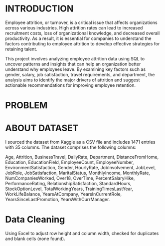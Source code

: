 # INTRODUCTION
Employee attrition, or turnover, is a critical issue that affects organizations across various industries. High attrition rates can lead to increased recruitment costs, loss of organizational knowledge, and decreased overall productivity. As a result, it is essential for companies to understand the factors contributing to employee attrition to develop effective strategies for retaining talent.

This project involves analyzing employee attrition data using SQL to uncover patterns and insights that can help an organization better understand why employees leave. By examining key factors such as gender, salary, job satisfaction, travel requirements, and department, the analysis aims to identify the major drivers of attrition and suggest actionable recommendations for improving employee retention.
# PROBLEM
# ABOUT DATASET
I sourced the dataset from Kaggle as a CSV file and includes 1471 entries with 35 columns. The dataset comprises the following columns:

Age, Attrition, BusinessTravel, DailyRate, Department, DistanceFromHome, Education, EducationField, EmployeeCount, EmployeeNumber, EnvironmentSatisfaction, Gender, HourlyRate, JobInvolvement, JobLevel, JobRole, JobSatisfaction, MaritalStatus, MonthlyIncome, MonthlyRate, NumCompaniesWorked, Over18, OverTime, PercentSalaryHike, PerformanceRating, RelationshipSatisfaction, StandardHours, StockOptionLevel, TotalWorkingYears, TrainingTimesLastYear, WorkLifeBalance, YearsAtCompany, YearsInCurrentRole, YearsSinceLastPromotion, YearsWithCurrManager.
# Data Cleaning
Using Excel to adjust row height and column width, checked for duplicates and blank cells (none found).
